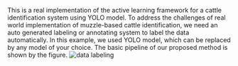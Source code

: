 This is a real implementation of the active learning framework for a cattle identification system using YOLO model. To address the challenges of real world implementation of muzzle-based cattle identification, we need an auto generated labeling or annotating system to label the data automatically. In this example, we used YOLO model, which can be replaced by any model of your choice. The basic pipeline of our proposed method is shown by the figure. 
![data labeling](https://github.com/ratom/autoannotation/assets/15610639/f28a8be4-8d9e-47f8-aedd-10f4d808728a)
